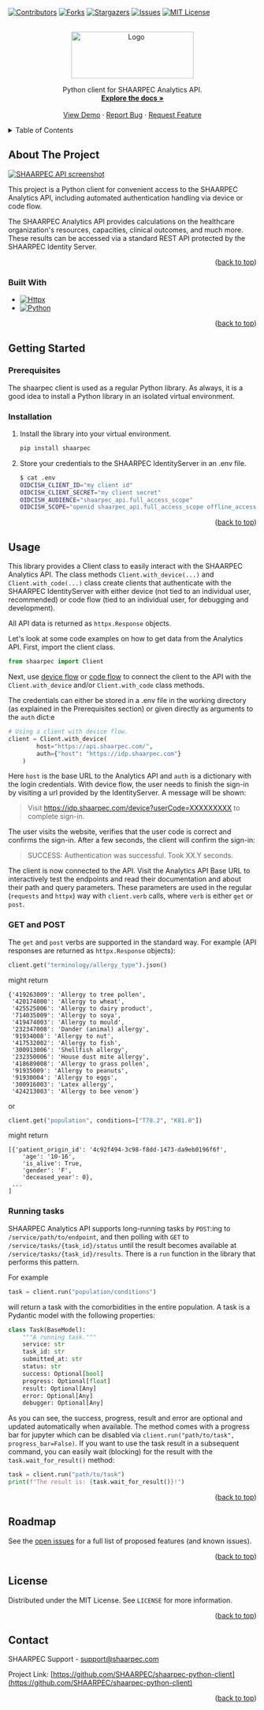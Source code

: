 
<!-- PROJECT SHIELDS -->
<!--
*** I'm using markdown "reference style" links for readability.
*** Reference links are enclosed in brackets [ ] instead of parentheses ( ).
*** See the bottom of this document for the declaration of the reference variables
*** for contributors-url, forks-url, etc. This is an optional, concise syntax you may use.
*** https://www.markdownguide.org/basic-syntax/#reference-style-links
-->
[![Contributors][contributors-shield]][contributors-url]
[![Forks][forks-shield]][forks-url]
[![Stargazers][stars-shield]][stars-url]
[![Issues][issues-shield]][issues-url]
[![MIT License][license-shield]][license-url]


<!-- PROJECT LOGO -->
<br />
<div align="center">
  <a href="https://github.com/SHAARPEC/shaarpec-python-client">
    <img src="images/logo.png" alt="Logo" width="248" height="95">
  </a>

  <p align="center">
    Python client for SHAARPEC Analytics API.
    <br />
    <a href="https://github.com/SHAARPEC/shaarpec-python-client"><strong>Explore the docs »</strong></a>
    <br />
    <br />
    <a href="https://github.com/SHAARPEC/shaarpec-python-client">View Demo</a>
    ·
    <a href="https://github.com/SHAARPEC/shaarpec-python-client/issues">Report Bug</a>
    ·
    <a href="https://github.com/SHAARPEC/shaarpec-python-client/issues">Request Feature</a>
  </p>
</div>



<!-- TABLE OF CONTENTS -->
<details>
  <summary>Table of Contents</summary>
  <ol>
    <li>
      <a href="#about-the-project">About The Project</a>
      <ul>
        <li><a href="#built-with">Built With</a></li>
      </ul>
    </li>
    <li>
      <a href="#getting-started">Getting Started</a>
      <ul>
        <li><a href="#prerequisites">Prerequisites</a></li>
        <li><a href="#installation">Installation</a></li>
      </ul>
    </li>
    <li><a href="#usage">Usage</a></li>
    <li><a href="#roadmap">Roadmap</a></li>
    <li><a href="#license">License</a></li>
    <li><a href="#contact">Contact</a></li>
  </ol>
</details>



<!-- ABOUT THE PROJECT -->
## About The Project

[![SHAARPEC API screenshot][product-screenshot]](https://www.shaarpec.com)

This project is a Python client for convenient access to the SHAARPEC Analytics API, including automated authentication handling via device or code flow.

The SHAARPEC Analytics API provides calculations on the healthcare organization's resources, capacities, clinical outcomes, and much more. These results can be accessed via a standard REST API protected by the SHAARPEC Identity Server.

<p align="right">(<a href="#top">back to top</a>)</p>

### Built With

* [![Httpx][Httpx]][Httpx]
* [![Python][Python]][Python-url]

<p align="right">(<a href="#top">back to top</a>)</p>

<!-- GETTING STARTED -->
## Getting Started

### Prerequisites

The shaarpec client is used as a regular Python library. As always, it is a good idea to install a Python library in an isolated virtual environment.

### Installation

1. Install the library into your virtual environment.
   ```bash
   pip install shaarpec
   ```
2. Store your credentials to the SHAARPEC IdentityServer in an .env file.
   ```bash
   $ cat .env
   OIDCISH_CLIENT_ID="my client id"
   OIDCISH_CLIENT_SECRET="my client secret"
   OIDCISH_AUDIENCE="shaarpec_api.full_access_scope"
   OIDCISH_SCOPE="openid shaarpec_api.full_access_scope offline_access"
   ```

<p align="right">(<a href="#top">back to top</a>)</p>

<!-- USAGE EXAMPLES -->
## Usage

This library provides a Client class to easily interact with the SHAARPEC Analytics API. The class methods `Client.with_device(...)` and `Client.with_code(...)` class create clients that authenticate with the SHAARPEC IdentityServer with either device (not tied to an individual user, recommended) or code flow (tied to an individual user, for debugging and development).

All API data is returned as `httpx.Response` objects.

Let's look at some code examples on how to get data from the Analytics API. First, import the client class.
```python
from shaarpec import Client
```

Next, use [device flow](https://auth0.com/docs/get-started/authentication-and-authorization-flow/device-authorization-flow) or [code flow](https://auth0.com/docs/get-started/authentication-and-authorization-flow/authorization-code-flow) to connect the client to the API with the `Client.with_device` and/or `Client.with_code` class methods.

The credentials can either be stored in a .env file in the working directory (as explained in the Prerequisites section) or given directly as arguments to the `auth` dict:e
```python
# Using a client with device flow.
client = Client.with_device(
        host="https://api.shaarpec.com/",
        auth={"host": "https://idp.shaarpec.com"}
    )
```
Here `host` is the base URL to the Analytics API and `auth` is a dictionary with the login credentials. With device flow, the user needs to finish the sign-in by visiting a url provided by the IdentityServer. A message will be shown:

> Visit https://idp.shaarpec.com/device?userCode=XXXXXXXXX to complete sign-in.

The user visits the website, verifies that the user code is correct and confirms the sign-in. After a few seconds, the client will confirm the sign-in:

> SUCCESS: Authentication was successful. Took XX.Y seconds.

The client is now connected to the API. Visit the Analytics API Base URL to interactively test the endpoints and read their documentation and about their path and query parameters. These parameters are used in the regular (`requests` and `httpx`) way with `client.verb` calls, where `verb` is either `get` or `post`. 

### GET and POST

The `get` and `post` verbs are supported in the standard way. For example (API responses are returned as `httpx.Response` objects):
```python
client.get("terminology/allergy_type").json()
```
might return
```
{'419263009': 'Allergy to tree pollen',
 '420174000': 'Allergy to wheat',
 '425525006': 'Allergy to dairy product',
 '714035009': 'Allergy to soya',
 '419474003': 'Allergy to mould',
 '232347008': 'Dander (animal) allergy',
 '91934008': 'Allergy to nut',
 '417532002': 'Allergy to fish',
 '300913006': 'Shellfish allergy',
 '232350006': 'House dust mite allergy',
 '418689008': 'Allergy to grass pollen',
 '91935009': 'Allergy to peanuts',
 '91930004': 'Allergy to eggs',
 '300916003': 'Latex allergy',
 '424213003': 'Allergy to bee venom'}
```
or
```python
client.get("population", conditions=["T78.2", "K81.0"])
```
might return
```
[{'patient_origin_id': '4c92f494-3c98-f8dd-1473-da9eb0196f6f',
    'age': '10-16',
    'is_alive': True,
    'gender': 'F',
    'deceased_year': 0},
 ...
]
```

### Running tasks

SHAARPEC Analytics API supports long-running tasks by `POST`:ing to `/service/path/to/endpoint`, and then polling with `GET` to `/service/tasks/{task_id}/status` until the result becomes available at `/service/tasks/{task_id}/results`. There is a `run` function in the library that performs this pattern.

For example

```python
task = client.run("population/conditions")
```

will return a task with the comorbidities in the entire population. A task is a Pydantic model with the following properties:

```python
class Task(BaseModel):
    """A running task."""
    service: str
    task_id: str
    submitted_at: str
    status: str
    success: Optional[bool]
    progress: Optional[float]
    result: Optional[Any]
    error: Optional[Any]
    debugger: Optional[Any]
```
As you can see, the success, progress, result and error are optional and updated automatically when available. The method comes with a progress bar for jupyter which can be disabled via `client.run("path/to/task", progress_bar=False)`. If you want to use the task result in a subsequent command, you can easily wait (blocking) for the result with the `task.wait_for_result()` method:

```python
task = client.run("path/to/task")
print(f"The result is: {task.wait_for_result()}!")
```



<p align="right">(<a href="#top">back to top</a>)</p>

<!-- ROADMAP -->
## Roadmap

See the [open issues](https://github.com/SHAARPEC/shaarpec-python-client/issues) for a full list of proposed features (and known issues).

<p align="right">(<a href="#top">back to top</a>)</p>


<!-- LICENSE -->
## License

Distributed under the MIT License. See `LICENSE` for more information.

<p align="right">(<a href="#top">back to top</a>)</p>


<!-- CONTACT -->
## Contact

SHAARPEC Support - support@shaarpec.com

Project Link: [https://github.com/SHAARPEC/shaarpec-python-client](https://github.com/SHAARPEC/shaarpec-python-client)

<p align="right">(<a href="#top">back to top</a>)</p>


<!-- MARKDOWN LINKS & IMAGES -->
<!-- https://www.markdownguide.org/basic-syntax/#reference-style-links -->
[contributors-shield]: https://img.shields.io/github/contributors/SHAARPEC/shaarpec-python-client.svg?style=for-the-badge
[contributors-url]: https://github.com/SHAARPEC/shaarpec-python-client/graphs/contributors
[forks-shield]: https://img.shields.io/github/forks/SHAARPEC/shaarpec-python-client.svg?style=for-the-badge
[forks-url]: https://github.com/SHAARPEC/shaarpec-python-client/network/members
[stars-shield]: https://img.shields.io/github/stars/SHAARPEC/shaarpec-python-client.svg?style=for-the-badge
[stars-url]: https://github.com/SHAARPEC/shaarpec-python-client/stargazers
[issues-shield]: https://img.shields.io/github/issues/SHAARPEC/shaarpec-python-client.svg?style=for-the-badge
[issues-url]: https://github.com/SHAARPEC/shaarpec-python-client/issues
[license-shield]: https://img.shields.io/github/license/SHAARPEC/shaarpec-python-client?style=for-the-badge
[license-url]: https://github.com/SHAARPEC/shaarpec-python-client/blob/master/LICENSE
[product-screenshot]: images/screenshot.png
[Httpx]: images/httpx.svg
[Httpx-url]: https://www.python-httpx.org/
[Python]: images/python-3.8.svg
[Python-url]: https://www.python.org/
